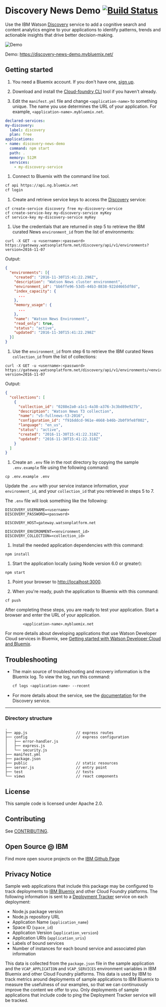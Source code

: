 # Discovery News Demo [![Build Status](https://travis-ci.org/watson-developer-cloud/discovery-nodejs.svg?branch=master)](https://travis-ci.org/watson-developer-cloud/discovery-nodejs)

Use the IBM Watson [Discovery][service_url] service to add a cognitive search and content analytics engine to your applications to identify patterns, trends and actionable insights that drive better decision-making.

![Demo](readme-images/demo.gif)

Demo: https://discovery-news-demo.mybluemix.net/

## Getting started

1. You need a Bluemix account. If you don't have one, [sign up][sign_up].

1. Download and install the [Cloud-foundry CLI][cloud_foundry] tool if you haven't already.

1. Edit the `manifest.yml` file and change `<application-name>` to something unique. The name you use determines the URL of your application. For example, `<application-name>.mybluemix.net`.

  ```yaml
declared-services:
  my-discovery:
    label: discovery
    plan: free
applications:
  - name: discovery-news-demo
    command: npm start
    path: .
    memory: 512M
    services:
      - my-discovery-service
  ```

1. Connect to Bluemix with the command line tool.

  ```sh
  cf api https://api.ng.bluemix.net
  cf login
  ```

1. Create and retrieve service keys to access the [Discovery][service_url] service:

  ```none
  cf create-service discovery free my-discovery-service
  cf create-service-key my-discovery-service myKey
  cf service-key my-discovery-service myKey
  ```

1. Use the credentials that are returned in step 5 to retrieve the IBM curated News `environment_id` from the list of environments:

  ```none
  curl -X GET -u <username>:<password> https://gateway.watsonplatform.net/discovery/api/v1/environments?version=2016-11-07
  ```

  Output:

  ```json
  {
    "environments": [{
      "created": "2016-11-30T15:41:22.298Z",
      "description": "Watson News cluster environment",
      "environment_id": "bb6ffe96-53d5-44b3-8838-922d4665df8d",
      "index_capacity": {
        ...
      },
      "memory_usage": {
        ...
      },
      "name": "Watson News Environment",
      "read_only": true,
      "status": "active",
      "updated": "2016-11-30T15:41:22.298Z"
    }]
  }
  ```
1. Use the `environment_id` from step 6 to retrieve the IBM curated News `collection_id` from the list of collections:

  ```none
  curl -X GET -u <username>:<password> https://gateway.watsonplatform.net/discovery/api/v1/environments/<environment_id>/collections?version=2016-11-07
  ```

  Output:

  ```json
  {
    "collections": [
      {
        "collection_id": "0288e2a0-a1c1-4a38-a376-3c3bd89e927b",
        "description": "Watson News T3 collection",
        "name": "v5-fullnews-t3-2016",
        "configuration_id": "f916ddcd-961e-4668-b46b-2b0f9fe8f002",
        "language": "en_us",
        "status": "active",
        "created": "2016-11-30T15:41:22.318Z",
        "updated": "2016-11-30T15:41:22.318Z"
      }
    ]
  }
  ```
1. Create an `.env` file in the root directory by copying the sample `.env.example` file using the following command:

  ```none
  cp .env.example .env
  ```
  Update the `.env` with your service instance information, your `environment_id`, and your `collection_id` that you retrieved in steps 5 to 7.

  The `.env` file will look something like the following:

  ```none
  DISCOVERY_USERNAME=<username>
  DISCOVERY_PASSWORD=<password>

  DISCOVERY_HOST=gateway.watsonplatform.net

  DISCOVERY_ENVIRONMENT=<environment_id>
  DISCOVERY_COLLECTION=<collection_id>
  ```

1. Install the needed application dependencies with this command:

  ```none
  npm install
  ```

1. Start the application locally (using Node version 6.0 or greater):

  ```none
  npm start
  ```

1. Point your browser to [http://localhost:3000](http://localhost:3000).

1. When you're ready, push the application to Bluemix with this command:

  ```none
  cf push
  ```

After completing these steps, you are ready to test your application. Start a browser and enter the URL of your application.

            <application-name>.mybluemix.net


For more details about developing applications that use Watson Developer Cloud services in Bluemix, see [Getting started with Watson Developer Cloud and Bluemix][getting_started].


## Troubleshooting

* The main source of troubleshooting and recovery information is the Bluemix log. To view the log, run this command:

  ```sh
  cf logs <application-name> --recent
  ```

* For more details about the service, see the [documentation][docs] for the Discovery service.


----

### Directory structure

```none
.
├── app.js                      // express routes
├── config                      // express configuration
│   ├── error-handler.js
│   ├── express.js
│   └── security.js
├── manifest.yml
├── package.json
├── public                      // static resources
├── server.js                   // entry point
├── test                        // tests
└── views                       // react components
```

## License

  This sample code is licensed under Apache 2.0.

## Contributing

  See [CONTRIBUTING](CONTRIBUTING.md).

## Open Source @ IBM
  Find more open source projects on the [IBM Github Page](http://ibm.github.io/)

## Privacy Notice

Sample web applications that include this package may be configured to track deployments to [IBM Bluemix](https://www.bluemix.net/) and other Cloud Foundry platforms. The following information is sent to a [Deployment Tracker](https://github.com/IBM-Bluemix/cf-deployment-tracker-service) service on each deployment:

* Node.js package version
* Node.js repository URL
* Application Name (`application_name`)
* Space ID (`space_id`)
* Application Version (`application_version`)
* Application URIs (`application_uris`)
* Labels of bound services
* Number of instances for each bound service and associated plan information

This data is collected from the `package.json` file in the sample application and the `VCAP_APPLICATION` and `VCAP_SERVICES` environment variables in IBM Bluemix and other Cloud Foundry platforms. This data is used by IBM to track metrics around deployments of sample applications to IBM Bluemix to measure the usefulness of our examples, so that we can continuously improve the content we offer to you. Only deployments of sample applications that include code to ping the Deployment Tracker service will be tracked.

[deploy_track_url]: https://github.com/cloudant-labs/deployment-tracker
[cloud_foundry]: https://github.com/cloudfoundry/cli
[getting_started]: https://www.ibm.com/watson/developercloud/doc/getting_started/
[service_url]: http://www.ibm.com/watson/developercloud/discovery.html
[docs]: http://www.ibm.com/watson/developercloud/discovery/
[sign_up]: https://console.ng.bluemix.net/registration/
